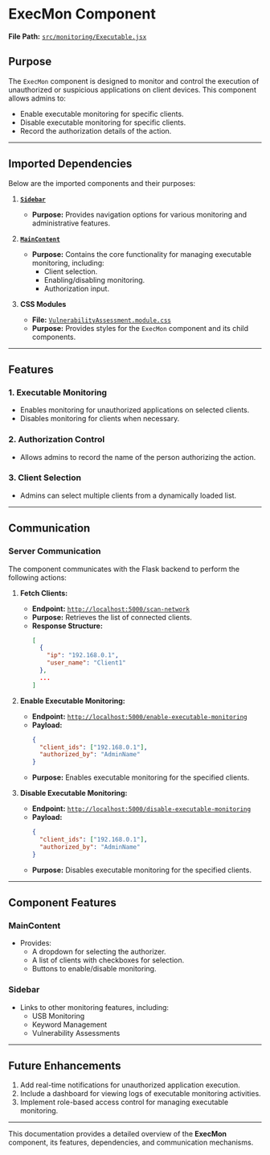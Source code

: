 # ExecMon Component

**File Path:** [`src/monitoring/Executable.jsx`](https://github.com/mrunmeumeu/DLP/blob/ADMIN_FRONTEND/src/monitoring/Executable.jsx)

## **Purpose**
The `ExecMon` component is designed to monitor and control the execution of unauthorized or suspicious applications on client devices. This component allows admins to:
- Enable executable monitoring for specific clients.
- Disable executable monitoring for specific clients.
- Record the authorization details of the action.

---

## **Imported Dependencies**
Below are the imported components and their purposes:

1. **[`Sidebar`](https://github.com/mrunmeumeu/DLP/blob/ADMIN_FRONTEND/src/monitoring/Sidebar.jsx)**
   - **Purpose:** Provides navigation options for various monitoring and administrative features.

2. **[`MainContent`](https://github.com/mrunmeumeu/DLP/blob/ADMIN_FRONTEND/src/monitoring/MainContent.jsx)**
   - **Purpose:** Contains the core functionality for managing executable monitoring, including:
     - Client selection.
     - Enabling/disabling monitoring.
     - Authorization input.

3. **CSS Modules**
   - **File:** [`VulnerabilityAssessment.module.css`](https://github.com/mrunmeumeu/DLP/blob/ADMIN_FRONTEND/src/monitoring/VulnerabilityAssessment.module.css)
   - **Purpose:** Provides styles for the `ExecMon` component and its child components.

---

## **Features**

### **1. Executable Monitoring**
- Enables monitoring for unauthorized applications on selected clients.
- Disables monitoring for clients when necessary.

### **2. Authorization Control**
- Allows admins to record the name of the person authorizing the action.

### **3. Client Selection**
- Admins can select multiple clients from a dynamically loaded list.

---

## **Communication**

### **Server Communication**
The component communicates with the Flask backend to perform the following actions:

1. **Fetch Clients:**
   - **Endpoint:** [`http://localhost:5000/scan-network`](http://localhost:5000/scan-network)
   - **Purpose:** Retrieves the list of connected clients.
   - **Response Structure:**
     ```json
     [
       {
         "ip": "192.168.0.1",
         "user_name": "Client1"
       },
       ...
     ]
     ```

2. **Enable Executable Monitoring:**
   - **Endpoint:** [`http://localhost:5000/enable-executable-monitoring`](http://localhost:5000/enable-executable-monitoring)
   - **Payload:**
     ```json
     {
       "client_ids": ["192.168.0.1"],
       "authorized_by": "AdminName"
     }
     ```
   - **Purpose:** Enables executable monitoring for the specified clients.

3. **Disable Executable Monitoring:**
   - **Endpoint:** [`http://localhost:5000/disable-executable-monitoring`](http://localhost:5000/disable-executable-monitoring)
   - **Payload:**
     ```json
     {
       "client_ids": ["192.168.0.1"],
       "authorized_by": "AdminName"
     }
     ```
   - **Purpose:** Disables executable monitoring for the specified clients.

---

## **Component Features**

### **MainContent**
- Provides:
  - A dropdown for selecting the authorizer.
  - A list of clients with checkboxes for selection.
  - Buttons to enable/disable monitoring.

### **Sidebar**
- Links to other monitoring features, including:
  - USB Monitoring
  - Keyword Management
  - Vulnerability Assessments

---

## **Future Enhancements**
1. Add real-time notifications for unauthorized application execution.
2. Include a dashboard for viewing logs of executable monitoring activities.
3. Implement role-based access control for managing executable monitoring.

---

This documentation provides a detailed overview of the **ExecMon** component, its features, dependencies, and communication mechanisms.

